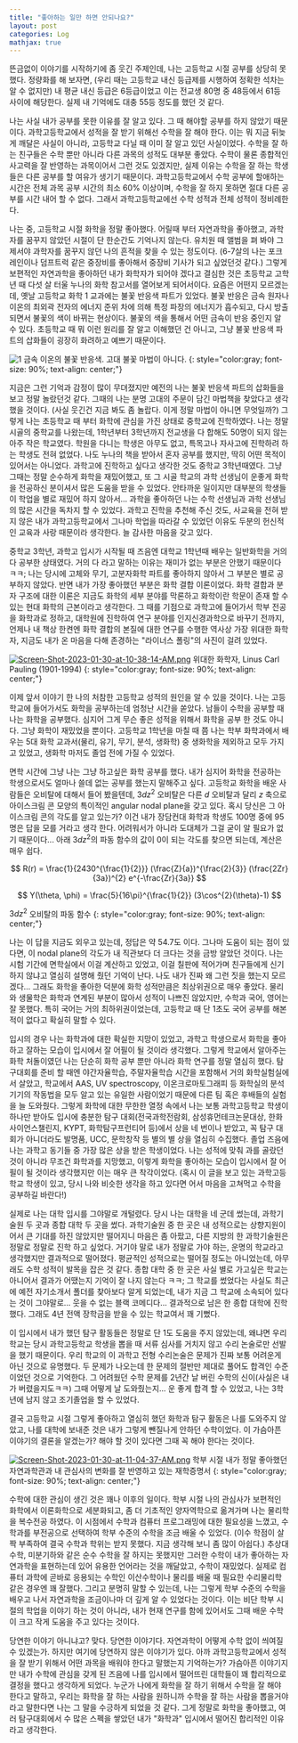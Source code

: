 ```yaml
---
title: "좋아하는 일만 하면 안되나요?"
layout: post
categories: Log
mathjax: true
---
```


뜬금없이 이야기를 시작하기에 좀 웃긴 주제인데, 나는 고등학교 시절 공부를 상당히 못했다. 정량화를 해 보자면,
(우리 때는 고등학교 내신 등급제를 시행하여 정확한 석차는 알 수 없지만) 내 평균 내신 등급은 6등급이었고 이는 전교생 80명 중 48등에서 61등 사이에 해당한다. 실제 내 기억에도 대충 55등 정도를 했던 것 같다.

나는 사실 내가 공부를 못한 이유를 잘 알고 있다. 그 때 해야할 공부를 하지 않았기 때문이다. 
과학고등학교에서 성적을 잘 받기 위해선 수학을 잘 해야 한다. 
이는 뭐 지금 뒤늦게 깨달은 사실이 아니라, 고등학교 다닐 때 이미 잘 알고 있던 사실이었다.
수학을 잘 하는 친구들은 수학 뿐만 아니라 다른 과목의 성적도 대부분 좋았다. 
수학이 물론 종합적인 사고력을 잘 반영하는 과목이어서 그런 것도 있겠지만, 
실제 이유는 수학을 잘 하는 학생들은 다른 공부를 할 여유가 생기기 때문이다.
과학고등학교에서 수학 공부에 할애하는 시간은 전체 과목 공부 시간의 최소 60% 이상이며,
수학을 잘 하지 못하면 절대 다른 공부를 시간 내어 할 수 없다.
그래서 과학고등학교에선 수학 성적과 전체 성적이 정비례한다.

나는 중, 고등학교 시절 화학을 정말 좋아했다. 
어릴때 부터 자연과학을 좋아했고, 과학자를 꿈꾸지 않았던 시절이 단 한순간도 기억나지 않는다.
유치원 때 앨범을 펴 봐야 그제서야 과학자를 꿈꾸지 않던 나의 흔적을 찾을 수 있는 정도이다. (6-7살의 나는 포크레인이나 덤프트럭 같은 중장비를 좋아해서 중장비 기사가 되고 싶었던것 같다.)
그렇게 보편적인 자연과학을 좋아하던 내가 화학자가 되어야 겠다고 결심한 것은 초등학교 고학년 때 다섯 살 터울 누나의 화학 참고서를 열어보게 되어서이다.
요즘은 어떤지 모르겠는데, 옛날 고등학교 화학 1 교과에는 불꽃 반응색 파트가 있었다. 
불꽃 반응은 금속 원자나 이온의 최외곽 전자의 에너지 준위 차에 의해 특정 파장의 에너지가 흡수되고, 다시 방출되면서 불꽃의 색이 바뀌는 현상이다.
불꽃의 색을 통해서 어떤 금속이 반응 중인지 알 수 있다. 
초등학교 때 뭐 이런 원리를 잘 알고 이해했던 건 아니고, 그냥 불꽃 반응색 파트의 삽화들이 굉장히 화려하고 예쁘기 때문이다.

![1](https://i.postimg.cc/Rh2SJc4P/Screen-Shot-2023-01-30-at-10-34-41-AM.png)
금속 이온의 불꽃 반응색. 고대 불꽃 마법이 아니다.
{: style="color:gray; font-size: 90%; text-align: center;"}

지금은 그런 기억과 감정이 많이 무뎌졌지만 예전의 나는 불꽃 반응색 파트의 삽화들을 보고 정말 놀랐던것 같다.
그때의 나는 분명 고대의 주문이 담긴 마법책을 찾았다고 생각했을 것이다. (사실 웃긴건 지금 봐도 좀 놀랍다. 이게 정말 마법이 아니면 무엇일까?)
그렇게 나는 초등학교 때 부터 화학에 관심을 가진 상태로 중학교에 진학하였다.
나는 정말 시골의 중학교를 나왔는데, 1학년부터 3학년까지 전교생을 다 합해도 50명이 되지 않는 아주 작은 학교였다.
학원을 다니는 학생은 아무도 없고, 특목고나 자사고에 진학하려 하는 학생도 전혀 없었다.
나도 누나의 책을 받아서 혼자 공부를 했지만, 딱히 어떤 목적이 있어서는 아니었다. 과학고에 진학하고 싶다고 생각한 것도 중학교 3학년때였다.
그냥 그때는 정말 순수하게 화학을 재밌어했고, 또 그 시골 학교의 과학 선생님이 운좋게 화학을 전공하신 분이셔서 많은 도움을 받을 수 있었다.
안타까운 일이지만 대부분의 학생들이 학업을 별로 재밌어 하지 않아서... 과학을 좋아하던 나는 수학 선생님과 과학 선생님의 많은 시간을 독차지 할 수 있었다.
과학고 진학을 추천해 주신 것도, 사교육을 전혀 받지 않은 내가 과학고등학교에서 그나마 학업을 따라갈 수 있었던 이유도 두분의 헌신적인 교육과 사랑 때문이라 생각한다. 늘 감사한 마음을 갖고 있다.

중학교 3학년, 과학고 입시가 시작될 때 즈음엔 대학교 1학년때 배우는 일반화학을 거의 다 공부한 상태였다.
거의 다 라고 말하는 이유는 재미가 없는 부분은 안했기 때문이다 ㅋㅋ; 
나는 당시에 고체와 무기, 고분자화학 파트를 좋아하지 않아서 그 부분은 별로 공부하지 않았다.
반면 내가 가장 좋아했던 부분은 화학 결합 이론이었다. 
화학 결합과 분자 구조에 대한 이론은 지금도 화학의 세부 분야를 막론하고 화학이란 학문이 존재 할 수 있는 현대 화학의 근본이라고 생각한다.
그 때를 기점으로 과학고에 들어가서 학부 전공을 화학과로 정하고, 대학원에 진학하여 연구 분야를 인지신경과학으로 바꾸기 전까지,
언제나 내 책상 한켠엔 화학 결합의 본질에 대한 연구를 수행한 역사상 가장 위대한 화학자, 지금도 내가 온 마음을 다해 존경하는 "라이너스 폴링"의 사진이 걸려 있었다.

[![Screen-Shot-2023-01-30-at-10-38-14-AM.png](https://i.postimg.cc/Hn0mnFvL/Screen-Shot-2023-01-30-at-10-38-14-AM.png)](https://postimg.cc/4H3qF2gC)
위대한 화학자, Linus Carl Pauling (1901-1994)
{: style="color:gray; font-size: 90%; text-align: center;"}

이제 앞서 이야기 한 나의 처참한 고등학교 성적의 원인을 알 수 있을 것이다.
나는 고등학교에 들어가서도 화학을 공부하는데 엄청난 시간을 쏟았다. 
남들이 수학을 공부할 때 나는 화학을 공부했다. 심지어 그게 무슨 좋은 성적을 위해서 화학을 공부 한 것도 아니다. 그냥 화학이 재밌었을 뿐이다.
고등학교 1학년을 마칠 때 쯤 나는 학부 화학과에서 배우는 5대 화학 교과서(물리, 유기, 무기, 분석, 생화학) 중 생화학을 제외하고 모두 가지고 있었고, 생화학 마저도 졸업 전에 가질 수 있었다.

면학 시간에 그냥 나는 그냥 하고싶은 화학 공부를 했다. 내가 심지어 화학을 전공하는 학생으로서도 얼마나 쓸데 없는 공부를 했는지 말해주고 싶다.
고등학교 화학을 배운 사람들은 오비탈에 대해서 들어 봤을텐데, $3dz^2$ 오비탈은 다른 $d$ 오비탈과 달리 $z$ 축으로 아이스크림 콘 모양의 특이적인 angular nodal plane을 갖고 있다. 
혹시 당신은 그 아이스크림 콘의 각도를 알고 있는가? 이건 내가 장담컨대 화학과 학생도 100명 중에 95명은 답을 모를 거라고 생각 한다.
어려워서가 아니라 도대체가 그걸 굳이 알 필요가 없기 때문이다... 아래 $3dz^2$의 파동 함수의 값이 0이 되는 각도를 찾으면 되는데, 계산은 매우 쉽다.

$$ R(r) = \frac{1}{2430^{\frac{1}{2}}} (\frac{Z}{a})^{\frac{2}{3}} (\frac{2Zr}{3a})^{2} e^{-\frac{Zr}{3a}} $$

$$ Y(\theta, \phi) = \frac{5}{16\pi}^{\frac{1}{2}} (3\cos^{2}(\theta)-1) $$

$3dz^2$ 오비탈의 파동 함수
{: style="color:gray; font-size: 90%; text-align: center;"}

나는 이 답을 지금도 외우고 있는데, 정답은 약 54.7도 이다. 그나마 도움이 되는 점이 있다면, 이 nodal plane의 각도가 내 직관보다 더 크다는 것을 금방 알았던 것이다.
나는 시험 기간에 면학실에서 이걸 계산하고 있었고, 이걸 칠판에 적어가며 친구들에게 신기하지 않냐고 열심히 설명해 줬던 기억이 난다.
나도 내가 진짜 왜 그런 짓을 했는지 모르겠다... 그래도 화학을 좋아한 덕분에 화학 성적만큼은 최상위권으로 매우 좋았다. 
물리와 생물학은 화학과 연계된 부분이 많아서 성적이 나쁘진 않았지만, 수학과 국어, 영어는 잘 못했다. 
특히 국어는 거의 최하위권이었는데, 고등학교 때 단 1초도 국어 공부를 해본 적이 없다고 확실히 말할 수 있다.

입시의 경우 나는 화학과에 대한 확실한 지망이 있었고, 과학고 학생으로서 화학을 좋아하고 잘하는 모습이 입시에서 잘 어필이 될 것이라 생각했다.
그렇게 학교에서 알아주는 화학 처돌이였던 나는 단순히 화학 공부 뿐만 아니라 화학 연구를 정말 열심히 했다. 탐구대회를 준비 할 때엔 야간자율학습, 주말자율학습 시간을 포함해서 거의 화학실험실에서 살았고, 
학교에서 AAS, UV spectroscopy, 이온크로마토그래피 등 화학실의 분석기기의 작동법을 모두 알고 있는 유일한 사람이었기 때문에 다른 팀 혹은 후배들의 실험을 늘 도와줬다.
그렇게 화학에 대한 무한한 열정 속에서 나는 보통 과학고등학교 학생이 하나만 받아도 입시에 충분한 탐구 대회(전국과학전람회, 삼성휴먼테크논문대상, 한화사이언스챌린지, KYPT, 화학탐구프런티어 등)에서 상을 네 번이나 받았고,
꼭 탐구 대회가 아니더라도 발명품, UCC, 문학창작 등 별의 별 상을 열심히 수집했다. 졸업 즈음에 나는 과학고 동기들 중 가장 많은 상을 받은 학생이었다.
나는 성적에 맞춰 과를 골랐던 것이 아니라 무조건 화학과를 지망했고, 이렇게 화학을 좋아하는 모습이 입시에서 잘 어필이 될 것이라 생각했지만 이는 매우 큰 착각이었다. 
(혹시 이 글을 보고 있는 과학고등학교 학생이 있고, 당시 나와 비슷한 생각을 하고 있다면 어서 마음을 고쳐먹고 수학을 공부하길 바란다!)

실제로 나는 대학 입시를 그야말로 개털렸다. 당시 나는 대학을 네 군데 썼는데, 과학기술원 두 곳과 종합 대학 두 곳을 썼다.
과학기술원 중 한 곳은 내 성적으로는 상향지원이어서 큰 기대를 하진 않았지만 떨어지니 마음은 좀 아팠고, 다른 지방의 한 과학기술원은 정말로 정말로 진학 하고 싶었다.
거기야 말로 내가 정말로 가야 하는, 운명의 학교라고 생각했지만 결과적으로 떨어졌다. 평균적인 성적으로는 떨어질 정도는 아니었는데, 아무래도 수학 성적이 발목을 잡은 것 같다.
종합 대학 중 한 곳은 사실 별로 가고싶은 학교는 아니어서 결과가 어땠는지 기억이 잘 나지 않는다 ㅋㅋ; 
그 학교를 썼었다는 사실도 최근에 예전 자기소개서 폴더를 찾아보다 알게 되었는데, 내가 지금 그 학교에 소속되어 있다는 것이 그야말로... 웃을 수 없는 블랙 코메디다...
결과적으로 남은 한 종합 대학에 진학 했다. 그래도 4년 전액 장학금을 받을 수 있는 학교여서 꽤 기뻤다.

이 입시에서 내가 했던 탐구 활동들은 정말로 단 1도 도움을 주지 않았는데, 왜냐면 우리 학교는 당시 과학고등학교 학생을 뽑을 때 서류 심사를 거치지 않고 수리 논술로만 선발을 했기 때문이다.
우리 학교의 이 과학고 전형 수리논술은 문제가 진짜 보통 어려운게 아닌 것으로 유명했다. 두 문제가 나오는데 한 문제의 절반만 제대로 풀어도 합격인 수준이었던 것으로 기억한다.
그 어려웠던 수학 문제를 2년간 날 버린 수학의 신이(사실은 내가 버렸을지도ㅋㅋ) 그때 어떻게 날 도와줬는지... 운 좋게 합격 할 수 있었고, 나는 3학년에 남지 않고 조기졸업을 할 수 있었다.

결국 고등학교 시절 그렇게 좋아하고 열심히 했던 화학과 탐구 활동은 나를 도와주지 않았고, 나를 대학에 보내준 것은 내가 그렇게 뺀질나게 안하던 수학이었다.
이 가슴아픈 이야기의 결론을 알겠는가? 해야 할 것이 있다면 그때 꼭 해야 한다는 것이다.

[![Screen-Shot-2023-01-30-at-11-04-37-AM.png](https://i.postimg.cc/8P0b0szT/Screen-Shot-2023-01-30-at-11-04-37-AM.png)](https://postimg.cc/yk09J1RG)
학부 시절 내가 정말 좋아했던 자연과학관과 내 관심사의 변화를 잘 반영하고 있는 재학증명서
{: style="color:gray; font-size: 90%; text-align: center;"}

수학에 대한 관심이 생긴 것은 꽤나 이후의 일이다. 
학부 시절 나의 관심사가 보편적인 화학에서 이론화학으로 세분화되고, 좀 더 기초적인 양자역학으로 옮겨가며 나는 물리학을 복수전공 하였다.
이 시점에서 수학과 컴퓨터 프로그래밍에 대한 필요성을 느꼈고, 수학과를 부전공으로 선택하여 학부 수준의 수학을 조금 배울 수 있었다. (이수 학점이 살짝 부족하여 결국 수학과 학위는 받지 못했다. 지금 생각해 보니 좀 많이 아쉽다.) 
추상대수학, 미분기하와 같은 순수 수학을 잘 하지는 못했지만 그러한 수학이 내가 좋아하는 자연과학을 표현하는데 있어 유용한 언어라는 것을 깨달았고, 수학이 재밌었다.
실제로 컴퓨터 과학에 곧바로 응용되는 수학인 이산수학이나 물리를 배울 때 필요한 수리물리학 같은 경우엔 꽤 잘했다. 
그리고 분명히 말할 수 있는데, 나는 그렇게 학부 수준의 수학을 배우고 나서 자연과학을 조금이나마 더 깊게 알 수 있었다는 것이다.
이는 비단 학부 시절의 학업을 이야기 하는 것이 아니라, 내가 현재 연구를 함에 있어서도 그때 배운 수학이 크고 작게 도움을 주고 있다는 것이다.

당연한 이야기 아니냐고? 맞다. 당연한 이야기다. 자연과학이 어떻게 수학 없이 씌여질 수 있겠는가. 
하지만 여기에 당연하지 않은 이야기가 있다. 아까 과학고등학교에서 성적을 잘 받기 위해서 어떤 과목을 배워야 한다고 말했는지 기억하는가?
가슴아픈 이야기지만 내가 수학에 관심을 갖게 된 즈음에 나를 입시에서 떨어뜨린 대학들이 꽤 합리적으로 결정을 했다고 생각하게 되었다.
누군가 나에게 화학을 잘 하기 위해서 수학을 잘 해야 한다고 말하고, 우리는 화학을 잘 하는 사람을 원하니까 수학을 잘 하는 사람을 뽑을거야 라고 말한다면 나는 그 말을 수긍하게 되었을 것 같다.
그게 정말로 화학을 좋아했고, 여러 탐구대회에서 수 많은 스펙을 쌓았던 내가 "화학과" 입시에서 떨어진 합리적인 이유라고 생각한다.




